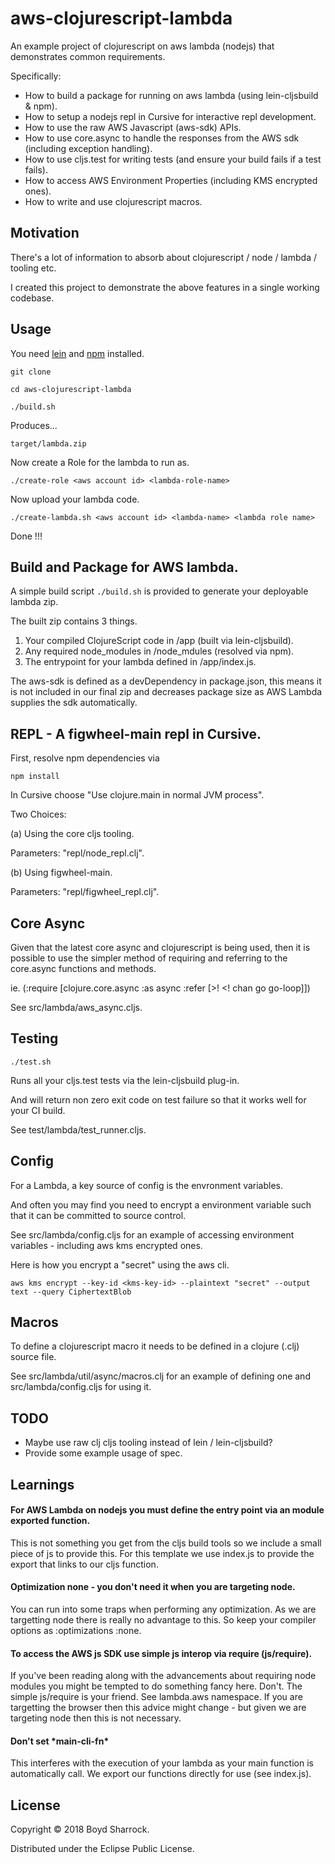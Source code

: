 # aws-clojurescript-lambda

An example project of clojurescript on aws lambda (nodejs) that demonstrates common requirements.

Specifically:

- How to build a package for running on aws lambda (using lein-cljsbuild & npm).
- How to setup a nodejs repl in Cursive for interactive repl development.
- How to use the raw AWS Javascript (aws-sdk) APIs.
- How to use core.async to handle the responses from the AWS sdk (including exception handling).
- How to use cljs.test for writing tests (and ensure your build fails if a test fails).
- How to access AWS Environment Properties (including KMS encrypted ones).
- How to write and use clojurescript macros.

## Motivation

There's a lot of information to absorb about clojurescript / node / lambda / tooling etc.

I created this project to demonstrate the above features in a single working codebase.

## Usage

You need [lein](https://leiningen.org/) and [npm](https://www.npmjs.com/) installed.

```
git clone

cd aws-clojurescript-lambda

./build.sh
```

Produces... 

```
target/lambda.zip
```

Now create a Role for the lambda to run as.

```
./create-role <aws account id> <lambda-role-name>
```

Now upload your lambda code.

```
./create-lambda.sh <aws account id> <lambda-name> <lambda role name>
```

Done !!!

## Build and Package for AWS lambda.

A simple build script ```./build.sh``` is provided to generate your deployable lambda zip.

The built zip contains 3 things.

1. Your compiled ClojureScript code in /app (built via lein-cljsbuild).
2. Any required node_modules in /node_mdules (resolved via npm).
3. The entrypoint for your lambda defined in /app/index.js.

The aws-sdk is defined as a devDependency in package.json, this means it is not included
in our final zip and decreases package size as AWS Lambda supplies the sdk automatically.


## REPL - A figwheel-main repl in Cursive.

First, resolve npm dependencies via

```npm install```

In Cursive choose "Use clojure.main in normal JVM process".

Two Choices:

(a) Using the core cljs tooling.

Parameters: "repl/node_repl.clj".

(b) Using figwheel-main.

Parameters: "repl/figwheel_repl.clj".


## Core Async

Given that the latest core async and clojurescript is being used, then it is possible to
use the simpler method of requiring and referring to the core.async functions and methods.

ie. (:require [clojure.core.async :as async :refer [>! <! chan go go-loop]])

See src/lambda/aws_async.cljs.

## Testing

```./test.sh```

Runs all your cljs.test tests via the lein-cljsbuild plug-in.

And will return non zero exit code on test failure so that it works well for your CI build.

See test/lambda/test_runner.cljs.

## Config

For a Lambda, a key source of config is the envronment variables.

And often you may find you need to encrypt a environment variable such that it can be committed to source control.

See src/lambda/config.cljs for an example of accessing environment variables - including aws kms encrypted ones.

Here is how you encrypt a "secret" using the aws cli.

```
aws kms encrypt --key-id <kms-key-id> --plaintext "secret" --output text --query CiphertextBlob
```

## Macros

To define a clojurescript macro it needs to be defined in a clojure (.clj) source file.

See src/lambda/util/async/macros.clj for an example of defining one and src/lambda/config.cljs for using it.


## TODO

- Maybe use raw clj cljs tooling instead of lein / lein-cljsbuild?
- Provide some example usage of spec.

## Learnings

#### For AWS Lambda on nodejs you must define the entry point via an module exported function.

This is not something you get from the cljs build tools so we include a small piece of js to provide this. 
For this template we use index.js to provide the export that links to our cljs function.

#### Optimization none - you don't need it when you are targeting node.

You can run into some traps when performing any optimization. As we are targetting node there is 
really no advantage to this. So keep your compiler options as :optimizations :none.

#### To access the AWS js SDK use simple js interop via require (js/require).

If you've been reading along with the advancements about requiring node modules you might be tempted
to do something fancy here.  Don't. The simple js/require is your friend. See lambda.aws namespace.
If you are targetting the browser then this advice might change - but given we are targeting node
then this is not necessary.

#### Don't set \*main-cli-fn\* 

This interferes with the execution of your lambda as your main function is automatically call.
We export our functions directly for use (see index.js).


## License

Copyright © 2018 Boyd Sharrock.

Distributed under the Eclipse Public License.
